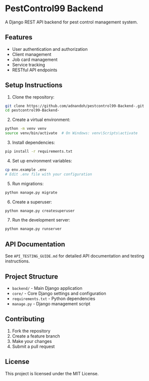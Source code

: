 # PestControl99 Backend

A Django REST API backend for pest control management system.

## Features

- User authentication and authorization
- Client management
- Job card management
- Service tracking
- RESTful API endpoints

## Setup Instructions

1. Clone the repository:
```bash
git clone https://github.com/adnandoh/pestcontrol99-Backend-.git
cd pestcontrol99-Backend-
```

2. Create a virtual environment:
```bash
python -m venv venv
source venv/bin/activate  # On Windows: venv\Scripts\activate
```

3. Install dependencies:
```bash
pip install -r requirements.txt
```

4. Set up environment variables:
```bash
cp env.example .env
# Edit .env file with your configuration
```

5. Run migrations:
```bash
python manage.py migrate
```

6. Create a superuser:
```bash
python manage.py createsuperuser
```

7. Run the development server:
```bash
python manage.py runserver
```

## API Documentation

See `API_TESTING_GUIDE.md` for detailed API documentation and testing instructions.

## Project Structure

- `backend/` - Main Django application
- `core/` - Core Django settings and configuration
- `requirements.txt` - Python dependencies
- `manage.py` - Django management script

## Contributing

1. Fork the repository
2. Create a feature branch
3. Make your changes
4. Submit a pull request

## License

This project is licensed under the MIT License.